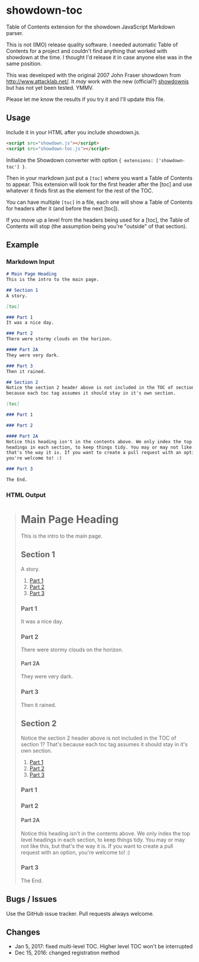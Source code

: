 # showdown-toc

Table of Contents extension for the showdown JavaScript Markdown parser.

This is not (IMO) release quality software. I needed automatic Table of Contents for a project and
couldn't find anything that worked with showdown at the time. I thought I'd release it in case
anyone else was in the same position.

This was developed with the original 2007 John Fraser showdown from http://www.attacklab.net/. It
*may* work with the new (official?) [showdownjs](https://github.com/showdownjs) but has not yet been
tested. YMMV.

Please let me know the results if you try it and I'll update this file.

## Usage

Include it in your HTML after you include showdown.js.

```html
<script src="showdown.js"></script>
<script src="showdown-toc.js"></script>
```

Initialize the Showdown converter with option `{ extensions: ['showdown-toc'] }`.

Then in your markdown just put a `[toc]` where you want a Table of Contents to appear. This
extension will look for the first header after the [toc] and use whatever it finds first as the
element for the rest of the TOC.

You can have multiple `[toc]` in a file, each one will show a Table of Contents for headers after it
(and before the next [toc]).

If you move up a level from the headers being used for a [toc], the Table of Contents will stop (the
assumption being you're "outside" of that section).

## Example

### Markdown Input

```markdown
# Main Page Heading
This is the intro to the main page.

## Section 1
A story.

[toc]

### Part 1
It was a nice day.

### Part 2
There were stormy clouds on the horizon.

#### Part 2A
They were very dark.

### Part 3
Then it rained.

## Section 2
Notice the section 2 header above is not included in the TOC of section 1? That's 
because each toc tag assumes it should stay in it's own section.

[toc]

### Part 1

### Part 2

#### Part 2A
Notice this heading isn't in the contents above. We only index the top level 
headings in each section, to keep things tidy. You may or may not like this, but 
that's the way it is. If you want to create a pull request with an option, 
you're welcome to! :)

### Part 3

The End.
```

### HTML Output

> <h1 id="mainpageheading">Main Page Heading</h1>
> <p>This is the intro to the main page.</p>
> <h2 id="section1">Section 1</h2>
> <p>A story.</p>
> <ol class="showdown-toc"><li><a href="#part1">Part 1</a></li><li><a href="#part2">Part 2</a></li><li><a href="#part3">Part 3</a></li></ol>
> <h3 id="part1">Part 1</h3>
> <p>It was a nice day.</p>
> <h3 id="part2">Part 2</h3>
> <p>There were stormy clouds on the horizon.</p>
> <h4 id="part2a">Part 2A</h4>
> <p>They were very dark.</p>
> <h3 id="part3">Part 3</h3>
> <p>Then it rained.</p>
> <h2 id="section2">Section 2</h2>
> <p>Notice the section 2 header above is not included in the TOC of section 1? That's because each toc tag assumes it should stay in it's own section.</p>
> <ol class="showdown-toc"><li><a href="#part1">Part 1</a></li><li><a href="#part2">Part 2</a></li><li><a href="#part3">Part 3</a></li></ol>
> <h3 id="part1">Part 1</h3>
> <h3 id="part2">Part 2</h3>
> <h4 id="part2a">Part 2A</h4>
> <p>Notice this heading isn't in the contents above. We only index the top level headings in each section, to keep things tidy. You may or may not like this, but that's the way it is. If you want to create a pull request with an option, you're welcome to! :)</p>
> <h3 id="part3">Part 3</h3>
> <p>The End.</p>

## Bugs / Issues

Use the GitHub issue tracker. Pull requests always welcome.

## Changes

- Jan 5, 2017: fixed multi-level TOC. Higher level TOC won't be interrupted
- Dec 15, 2016: changed registration method
